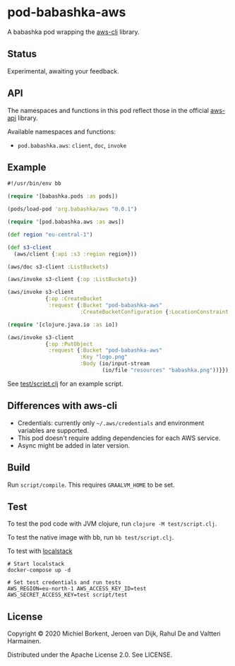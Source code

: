 # pod-babashka-aws

A babashka pod wrapping the [aws-cli](https://github.com/cognitect-labs/aws-api) library.

## Status

Experimental, awaiting your feedback.

## API

The namespaces and functions in this pod reflect those in the official
[aws-api](https://github.com/cognitect-labs/aws-api) library.

Available namespaces and functions:

- `pod.babashka.aws`: `client`, `doc`, `invoke`

## Example

``` clojure
#!/usr/bin/env bb

(require '[babashka.pods :as pods])

(pods/load-pod 'org.babashka/aws "0.0.1")

(require '[pod.babashka.aws :as aws])

(def region "eu-central-1")

(def s3-client
  (aws/client {:api :s3 :region region}))

(aws/doc s3-client :ListBuckets)

(aws/invoke s3-client {:op :ListBuckets})

(aws/invoke s3-client
            {:op :CreateBucket
             :request {:Bucket "pod-babashka-aws"
                       :CreateBucketConfiguration {:LocationConstraint region}}})

(require '[clojure.java.io :as io])

(aws/invoke s3-client
            {:op :PutObject
             :request {:Bucket "pod-babashka-aws"
                       :Key "logo.png"
                       :Body (io/input-stream
                              (io/file "resources" "babashka.png"))}})
```

See [test/script.clj](test/script.clj) for an example script.

## Differences with aws-cli

- Credentials: currently only `~/.aws/credentials` and environment variables are supported.
- This pod doesn't require adding dependencies for each AWS service.
- Async might be added in later version.

## Build

Run `script/compile`. This requires `GRAALVM_HOME` to be set.

## Test

To test the pod code with JVM clojure, run `clojure -M test/script.clj`.

To test the native image with bb, run `bb test/script.clj`.

To test with [localstack](https://github.com/localstack/localstack)

``` shell
# Start localstack
docker-compose up -d

# Set test credentials and run tests
AWS_REGION=eu-north-1 AWS_ACCESS_KEY_ID=test AWS_SECRET_ACCESS_KEY=test script/test
```


## License

Copyright © 2020 Michiel Borkent, Jeroen van Dijk, Rahul De and Valtteri Harmainen.

Distributed under the Apache License 2.0. See LICENSE.
